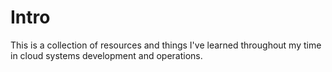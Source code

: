 Intro
======

This is a collection of resources and things I've learned throughout my time in cloud systems development and operations.
